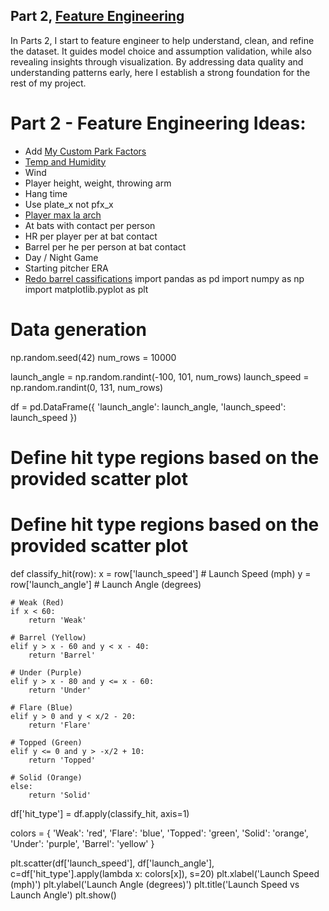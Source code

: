## **Part 2, [Feature Engineering](https://nbviewer.org/github/dec1costello/Baseball/blob/main/Distance-Predictor/Distance-Predictor-Part-2.ipynb)**

In Parts 2, I start to feature engineer to help understand, clean, and refine the dataset. It guides model choice and assumption validation, while also revealing insights through visualization. By addressing data quality and understanding patterns early, here I establish a strong foundation for the rest of my project.

# Part 2 - Feature Engineering Ideas:
- Add [My Custom Park Factors](https://github.com/dec1costello/Baseball/tree/main/Stadiums)
- [Temp and Humidity](https://towardsdatascience.com/getting-weather-data-in-3-easy-steps-8dc10cc5c859)
- Wind
- Player height, weight, throwing arm
- Hang time
- Use plate_x not pfx_x
- [Player max la arch](https://drive.google.com/file/d/1fC974yEShTAJ6PXWgbamLlriaFUzjf1r/view)
- At bats with contact per person
- HR per player per at bat contact
- Barrel per he per person at bat contact
- Day / Night Game
- Starting pitcher ERA
- [Redo barrel cassifications](https://x.com/JonPgh/status/1706726176973373637?s=20)
import pandas as pd
import numpy as np
import matplotlib.pyplot as plt

# Data generation
np.random.seed(42)
num_rows = 10000

launch_angle = np.random.randint(-100, 101, num_rows)
launch_speed = np.random.randint(0, 131, num_rows)

df = pd.DataFrame({
    'launch_angle': launch_angle,
    'launch_speed': launch_speed
})

# Define hit type regions based on the provided scatter plot
# Define hit type regions based on the provided scatter plot
def classify_hit(row):
    x = row['launch_speed'] # Launch Speed (mph)
    y = row['launch_angle'] # Launch Angle (degrees)

    # Weak (Red)
    if x < 60:
        return 'Weak'
    
    # Barrel (Yellow)
    elif y > x - 60 and y < x - 40:
        return 'Barrel'
    
    # Under (Purple)
    elif y > x - 80 and y <= x - 60:
        return 'Under'
    
    # Flare (Blue)
    elif y > 0 and y < x/2 - 20:
        return 'Flare'
    
    # Topped (Green)
    elif y <= 0 and y > -x/2 + 10:
        return 'Topped'
    
    # Solid (Orange)
    else:
        return 'Solid'


df['hit_type'] = df.apply(classify_hit, axis=1)

colors = {
    'Weak': 'red',
    'Flare': 'blue',
    'Topped': 'green',
    'Solid': 'orange',
    'Under': 'purple',
    'Barrel': 'yellow'
}

plt.scatter(df['launch_speed'], df['launch_angle'], c=df['hit_type'].apply(lambda x: colors[x]), s=20)
plt.xlabel('Launch Speed (mph)')
plt.ylabel('Launch Angle (degrees)')
plt.title('Launch Speed vs Launch Angle')
plt.show()

